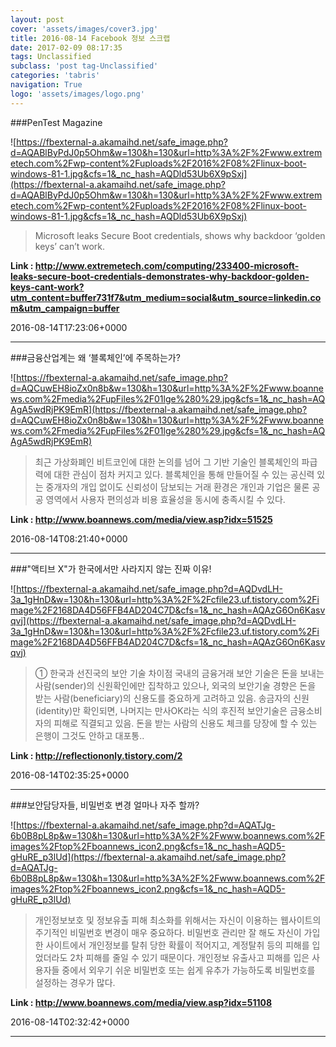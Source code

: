 ```yaml
---
layout: post
cover: 'assets/images/cover3.jpg'
title: 2016-08-14 Facebook 정보 스크랩
date: 2017-02-09 08:17:35
tags: Unclassified
subclass: 'post tag-Unclassified'
categories: 'tabris'
navigation: True
logo: 'assets/images/logo.png'
---
```


###PenTest Magazine

![https://fbexternal-a.akamaihd.net/safe_image.php?d=AQABlByPdJ0p5Ohm&w=130&h=130&url=http%3A%2F%2Fwww.extremetech.com%2Fwp-content%2Fuploads%2F2016%2F08%2Flinux-boot-windows-81-1.jpg&cfs=1&_nc_hash=AQDld53Ub6X9pSxj](https://fbexternal-a.akamaihd.net/safe_image.php?d=AQABlByPdJ0p5Ohm&w=130&h=130&url=http%3A%2F%2Fwww.extremetech.com%2Fwp-content%2Fuploads%2F2016%2F08%2Flinux-boot-windows-81-1.jpg&cfs=1&_nc_hash=AQDld53Ub6X9pSxj)

>Microsoft leaks Secure Boot credentials, shows why backdoor ‘golden keys’ can’t work.

**Link : <http://www.extremetech.com/computing/233400-microsoft-leaks-secure-boot-credentials-demonstrates-why-backdoor-golden-keys-cant-work?utm_content=buffer731f7&utm_medium=social&utm_source=linkedin.com&utm_campaign=buffer>**

2016-08-14T17:23:06+0000

---

###금융산업계는 왜 ‘블록체인’에 주목하는가?

![https://fbexternal-a.akamaihd.net/safe_image.php?d=AQCuwEH8ioZx0n8b&w=130&h=130&url=http%3A%2F%2Fwww.boannews.com%2Fmedia%2FupFiles%2F01lge%280%29.jpg&cfs=1&_nc_hash=AQAgA5wdRjPK9EmR](https://fbexternal-a.akamaihd.net/safe_image.php?d=AQCuwEH8ioZx0n8b&w=130&h=130&url=http%3A%2F%2Fwww.boannews.com%2Fmedia%2FupFiles%2F01lge%280%29.jpg&cfs=1&_nc_hash=AQAgA5wdRjPK9EmR)

>최근 가상화폐인 비트코인에 대한 논의를 넘어 그 기반 기술인 블록체인의 파급력에 대한 관심이 점차 커지고 있다. 블록체인을 통해 만들어질 수 있는 공신력 있는 중개자의 개입 없이도 신뢰성이 담보되는 거래 환경은 개인과 기업은 물론 공공 영역에서 사용자 편의성과 비용 효율성을 동시에 충족시킬 수 있다.

**Link : <http://www.boannews.com/media/view.asp?idx=51525>**

2016-08-14T08:21:40+0000

---

###"액티브 X"가 한국에서만 사라지지 않는 진짜 이유!

![https://fbexternal-a.akamaihd.net/safe_image.php?d=AQDvdLH-3a_1gHnD&w=130&h=130&url=http%3A%2F%2Fcfile23.uf.tistory.com%2Fimage%2F2168DA4D56FFB4AD204C7D&cfs=1&_nc_hash=AQAzG6On6Kasvqvj](https://fbexternal-a.akamaihd.net/safe_image.php?d=AQDvdLH-3a_1gHnD&w=130&h=130&url=http%3A%2F%2Fcfile23.uf.tistory.com%2Fimage%2F2168DA4D56FFB4AD204C7D&cfs=1&_nc_hash=AQAzG6On6Kasvqvj)

>① 한국과 선진국의 보안 기술 차이점 국내의 금융거래 보안 기술은 돈을 보내는 사람(sender)의 신원확인에만 집착하고 있으나, 외국의 보안기술 경향은 돈을 받는 사람(beneficiary)의 신용도를 중요하게 고려하고 있음. 송금자의 신원(identity)만 확인되면, 나머지는 만사OK라는 식의 후진적 보안기술은 금융소비자의 피해로 직결되고 있음. 돈을 받는 사람의 신용도 체크를 당장에 할 수 있는 은행이 그것도 안하고 대포통..

**Link : <http://reflectiononly.tistory.com/2>**

2016-08-14T02:35:25+0000

---

###보안담당자들, 비밀번호 변경 얼마나 자주 할까?

![https://fbexternal-a.akamaihd.net/safe_image.php?d=AQATJg-6b0B8pL8p&w=130&h=130&url=http%3A%2F%2Fwww.boannews.com%2Fimages%2Ftop%2Fboannews_icon2.png&cfs=1&_nc_hash=AQD5-gHuRE_p3lUd](https://fbexternal-a.akamaihd.net/safe_image.php?d=AQATJg-6b0B8pL8p&w=130&h=130&url=http%3A%2F%2Fwww.boannews.com%2Fimages%2Ftop%2Fboannews_icon2.png&cfs=1&_nc_hash=AQD5-gHuRE_p3lUd)

>개인정보보호 및 정보유출 피해 최소화를 위해서는 자신이 이용하는 웹사이트의 주기적인 비밀번호 변경이 매우 중요하다. 비밀번호 관리만 잘 해도 자신이 가입한 사이트에서 개인정보를 탈취 당한 확률이 적어지고, 계정탈취 등의 피해를 입었더라도 2차 피해를 줄일 수 있기 때문이다. 개인정보 유출사고 피해를 입은 사용자들 중에서 외우기 쉬운 비밀번호 또는 쉽게 유추가 가능하도록 비밀번호를 설정하는 경우가 많다.

**Link : <http://www.boannews.com/media/view.asp?idx=51108>**

2016-08-14T02:32:42+0000

---

